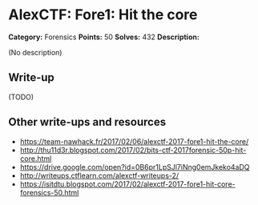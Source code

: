 # AlexCTF: Fore1: Hit the core

**Category:** Forensics
**Points:** 50
**Solves:** 432
**Description:**

(No description)

## Write-up

(TODO)

## Other write-ups and resources

 * https://team-nawhack.fr/2017/02/06/alexctf-2017-fore1-hit-the-core/
 * http://thu11d3r.blogspot.com/2017/02/bits-ctf-2017forensic-50p-hit-core.html
 * https://drive.google.com/open?id=0B6pr1LpSJl7iNng0emJkeko4aDQ
 * http://writeups.ctflearn.com/alexctf-writeups-2/
 * https://isitdtu.blogspot.com/2017/02/alexctf-2017-fore1-hit-core-forensics-50.html
